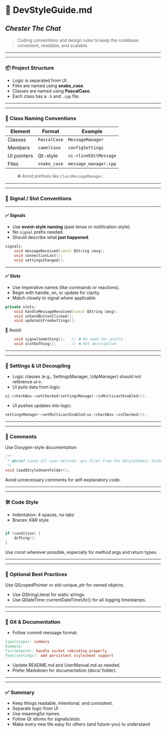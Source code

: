 # 📘 DevStyleGuide.md
## *Chester The Chat*

> Coding conventions and design rules to keep the codebase consistent, readable, and scalable.

---
---
### 📦 Project Structure


- Logic is separated from UI.
- Files are named using **snake_case**.
- Classes are named using **PascalCase**.
- Each class has a `.h` and `.cpp` file.

---
---
### 🧠 Class Naming Conventions

| Element        | Format       | Example               |
|----------------|--------------|-----------------------|
| Classes        | `PascalCase` | `MessageManager`      |
| Members        | `camelCase`  | `configSettings`      |
| UI pointers    | Qt-style     | `ui->lineEditMessage` |
| Files          | `snake_case` | `message_manager.cpp` |

> ❌ Avoid prefixes like `ClassMessageManager`.

---
---

### 🔁 Signal / Slot Conventions
---
#### ✅ Signals

- Use **event-style naming** (past tense or notification-style).
- No `signal` prefix needed.
- Should describe what **just happened**.

```cpp
signals:
    void messageReceived(const QString &msg);
    void connectionLost();
    void settingsChanged();
```
---
#### ✅ Slots
 - Use imperative names (like commands or reactions).
 - Begin with handle, on, or update for clarity.
 - Match closely to signal where applicable.
```cpp
private slots:
    void handleMessageReceived(const QString &msg);
    void onSendButtonClicked();
    void updateUiFromSettings();
```
🚫 Avoid:
```cpp
    void signalSomething();   // ❌ No need for prefix
    void slotDoThing();       // ❌ Not descriptive
```
---
---
### 🧼 Settings & UI Decoupling
 - Logic classes (e.g., SettingsManager, UdpManager) should not reference ui->.
 - UI pulls data from logic:
```cpp
ui->checkBox->setChecked(settingsManager->isMulticastEnabled());
```
 - UI pushes updates into logic:
```cpp
settingsManager->setMulticastEnabled(ui->checkBox->isChecked());
```
---
---
### 📄 Comments
Use Doxygen-style documentation:
```cpp
/**
 * @brief Loads all user-defined .qss files from the QStyleSheets folder.
 */
void loadQStyleSheetFolder();
```
Avoid unnecessary comments for self-explanatory code.

---
---
### 🛠️ Code Style
 - Indentation: 4 spaces, no tabs
 - Braces: K&R style

```cpp

if (condition) {
    doThing();
}
```
Use const wherever possible, especially for method args and return types.

---
---

### 🔧 Optional Best Practices
Use QScopedPointer or std::unique_ptr for owned objects.

 - Use QStringLiteral for static strings.
 - Use QDateTime::currentDateTimeUtc() for all logging timestamps.
 
---
---
### 📜 Git & Documentation
 - Follow commit message format:

```makefile
type(scope): summary
Example:
fix(network): handle socket rebinding properly
feat(settings): add persistent stylesheet support
```
 - Update README.md and UserManual.md as needed.
 - Prefer Markdown for documentation (docs/ folder).
---
---
### ✅ Summary
 - Keep things readable, intentional, and consistent.
 - Separate logic from UI
 - Use meaningful names
 - Follow Qt idioms for signals/slots
 - Make every new file easy for others (and future-you) to understand
